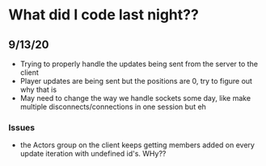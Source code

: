 # What did I code last night??

## 9/13/20
* Trying to properly handle the updates being sent from the server to the client
* Player updates are being sent but the positions are 0, try to figure out why that is
* May need to change the way we handle sockets some day, like make multiple disconnects/connections in one session but eh

### Issues
* the Actors group on the client keeps getting members added on every update iteration with undefined id's. WHy??